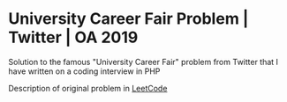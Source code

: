 # University Career Fair Problem | Twitter | OA 2019
Solution to the famous "University Career Fair" problem from Twitter that I have written on a coding interview in PHP

Description of original problem in [LeetCode](https://leetcode.com/discuss/interview-question/374846/Twitter-or-OA-2019-or-University-Career-Fair)
